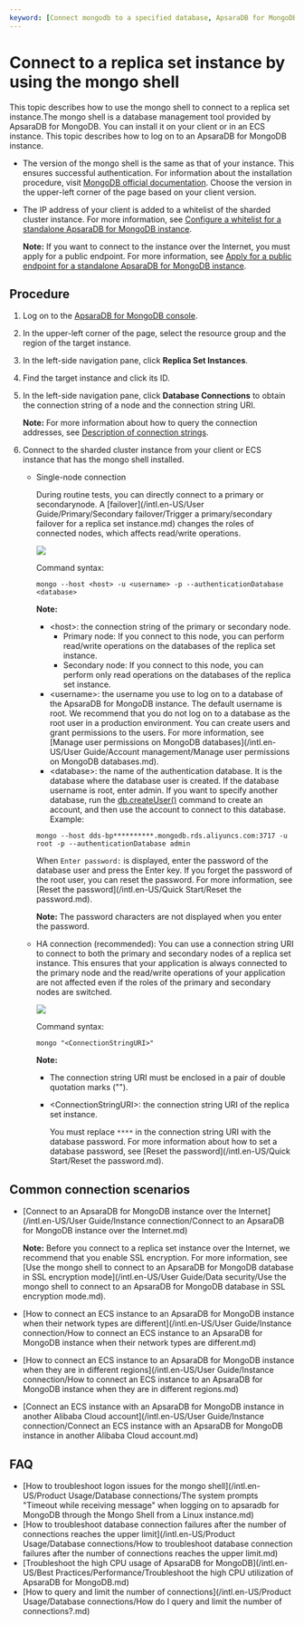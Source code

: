 ```yaml
---
keyword: [Connect mongodb to a specified database, ApsaraDB for MongoDB secure write, ApsaraDB for MongoDB logon methods, how to connect ApsaraDB for MongoDB, ApsaraDB for MongoDB password that you connect to a database]
---
```


# Connect to a replica set instance by using the mongo shell

This topic describes how to use the mongo shell to connect to a replica set instance.The mongo shell is a database management tool provided by ApsaraDB for MongoDB. You can install it on your client or in an ECS instance. This topic describes how to log on to an ApsaraDB for MongoDB instance.

-   The version of the mongo shell is the same as that of your instance. This ensures successful authentication. For information about the installation procedure, visit [MongoDB official documentation](https://docs.mongodb.com/manual/installation/). Choose the version in the upper-left corner of the page based on your client version.
-   The IP address of your client is added to a whitelist of the sharded cluster instance. For more information, see [Configure a whitelist for a standalone ApsaraDB for MongoDB instance]().

    **Note:** If you want to connect to the instance over the Internet, you must apply for a public endpoint. For more information, see [Apply for a public endpoint for a standalone ApsaraDB for MongoDB instance]().


## Procedure

1.  Log on to the [ApsaraDB for MongoDB console](https://mongodb.console.aliyun.com/).

2.  In the upper-left corner of the page, select the resource group and the region of the target instance.

3.  In the left-side navigation pane, click **Replica Set Instances**.

4.  Find the target instance and click its ID.

5.  In the left-side navigation pane, click **Database Connections** to obtain the connection string of a node and the connection string URI.

    **Note:** For more information about how to query the connection addresses, see [Description of connection strings]().

6.  Connect to the sharded cluster instance from your client or ECS instance that has the mongo shell installed.

    -   Single-node connection

        During routine tests, you can directly connect to a primary or secondarynode. A [failover](/intl.en-US/User Guide/Primary/Secondary failover/Trigger a primary/secondary failover for a replica set instance.md) changes the roles of connected nodes, which affects read/write operations.

        ![](https://static-aliyun-doc.oss-accelerate.aliyuncs.com/assets/img/en-US/2074812261/p31535.png)

        Command syntax:

        ```
        mongo --host <host> -u <username> -p --authenticationDatabase <database>
        ```

        **Note:**

        -   <host\>: the connection string of the primary or secondary node.
            -   Primary node: If you connect to this node, you can perform read/write operations on the databases of the replica set instance.
            -   Secondary node: If you connect to this node, you can perform only read operations on the databases of the replica set instance.
        -   <username\>: the username you use to log on to a database of the ApsaraDB for MongoDB instance. The default username is root. We recommend that you do not log on to a database as the root user in a production environment. You can create users and grant permissions to the users. For more information, see [Manage user permissions on MongoDB databases](/intl.en-US/User Guide/Account management/Manage user permissions on MongoDB databases.md).
        -   <database\>: the name of the authentication database. It is the database where the database user is created. If the database username is root, enter admin. If you want to specify another database, run the [db.createUser\(\)](https://docs.mongodb.com/manual/reference/method/db.createUser/index.html) command to create an account, and then use the account to connect to this database.
        Example:

        ```
        mongo --host dds-bp**********.mongodb.rds.aliyuncs.com:3717 -u root -p --authenticationDatabase admin
        ```

        When `Enter password:` is displayed, enter the password of the database user and press the Enter key. If you forget the password of the root user, you can reset the password. For more information, see [Reset the password](/intl.en-US/Quick Start/Reset the password.md).

        **Note:** The password characters are not displayed when you enter the password.

    -   HA connection \(recommended\): You can use a connection string URI to connect to both the primary and secondary nodes of a replica set instance. This ensures that your application is always connected to the primary node and the read/write operations of your application are not affected even if the roles of the primary and secondary nodes are switched.

        ![](https://static-aliyun-doc.oss-accelerate.aliyuncs.com/assets/img/en-US/2074812261/p34449.png)

        Command syntax:

        ```
        mongo "<ConnectionStringURI>"    
        ```

        **Note:**

        -   The connection string URI must be enclosed in a pair of double quotation marks \(""\).
        -   <ConnectionStringURI\>: the connection string URI of the replica set instance.

            You must replace `****` in the connection string URI with the database password. For more information about how to set a database password, see [Reset the password](/intl.en-US/Quick Start/Reset the password.md).


## Common connection scenarios

-   [Connect to an ApsaraDB for MongoDB instance over the Internet](/intl.en-US/User Guide/Instance connection/Connect to an ApsaraDB for MongoDB instance over the Internet.md)

    **Note:** Before you connect to a replica set instance over the Internet, we recommend that you enable SSL encryption. For more information, see [Use the mongo shell to connect to an ApsaraDB for MongoDB database in SSL encryption mode](/intl.en-US/User Guide/Data security/Use the mongo shell to connect to an ApsaraDB for MongoDB database in SSL encryption
         mode.md).

-   [How to connect an ECS instance to an ApsaraDB for MongoDB instance when their network types are different](/intl.en-US/User Guide/Instance connection/How to connect an ECS instance to an ApsaraDB for MongoDB instance when their network types are different.md)
-   [How to connect an ECS instance to an ApsaraDB for MongoDB instance when they are in different regions](/intl.en-US/User Guide/Instance connection/How to connect an ECS instance to an ApsaraDB for MongoDB instance when they are in
         different regions.md)
-   [Connect an ECS instance with an ApsaraDB for MongoDB instance in another Alibaba Cloud account](/intl.en-US/User Guide/Instance connection/Connect an ECS instance with an ApsaraDB for MongoDB instance in another Alibaba Cloud
         account.md)

## FAQ

-   [How to troubleshoot logon issues for the mongo shell](/intl.en-US/Product Usage/Database connections/The system prompts "Timeout while receiving message" when logging on to apsaradb for MongoDB through the Mongo Shell from a Linux instance.md)
-   [How to troubleshoot database connection failures after the number of connections reaches the upper limit](/intl.en-US/Product Usage/Database connections/How to troubleshoot database connection failures after the number of connections reaches the upper limit.md)
-   [Troubleshoot the high CPU usage of ApsaraDB for MongoDB](/intl.en-US/Best Practices/Performance/Troubleshoot the high CPU utilization of ApsaraDB for MongoDB.md)
-   [How to query and limit the number of connections](/intl.en-US/Product Usage/Database connections/How do I query and limit the number of connections?.md)

